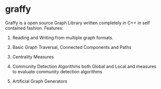 graffy
======

Graffy is a open source Graph Library written completely in C++ in self contained fashion. Features:

1. Reading and Writing from multiple graph formats.

2. Basic Graph Traversal, Connected Components and Paths

3. Centrality Measures

4. Community Detection Algorithms both Global and Local and measures to evaluate community detection algorithms

5. Artificial Graph Generators
